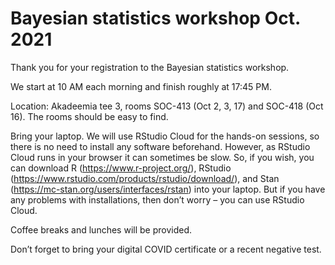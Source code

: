 
# Bayesian statistics workshop Oct. 2021

<!-- badges: start -->
<!-- badges: end -->


Thank you for your registration to the Bayesian statistics workshop.    

We start at 10 AM each morning and finish roughly at 17:45 PM.   

Location: Akadeemia tee 3, rooms SOC-413 (Oct 2, 3, 17) and SOC-418 (Oct 16). The rooms should be easy to find.    

Bring your laptop. We will use RStudio Cloud for the hands-on sessions, so there is no need to install any software beforehand. However, as RStudio Cloud runs in your browser it can sometimes be slow. So, if you wish, you can download R (https://www.r-project.org/), RStudio (https://www.rstudio.com/products/rstudio/download/), and Stan (https://mc-stan.org/users/interfaces/rstan) into your laptop. But if you have any problems with installations, then don’t worry – you can use RStudio Cloud.    

Coffee breaks and lunches will be provided.   

Don’t forget to bring your digital COVID certificate or a recent negative test.   

